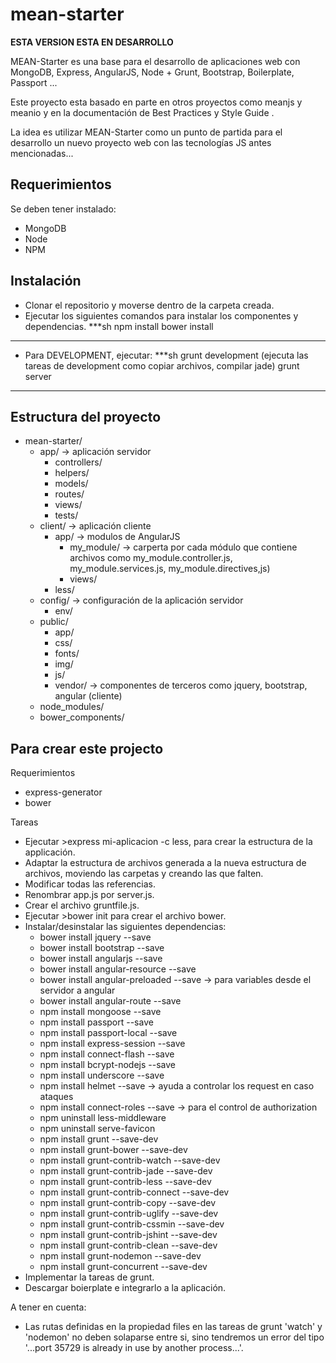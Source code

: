 mean-starter
============

**ESTA VERSION ESTA EN DESARROLLO**

MEAN-Starter es una base para el desarrollo de aplicaciones web con MongoDB, Express, AngularJS, Node + Grunt, Bootstrap, Boilerplate, Passport ...

Este proyecto esta basado en parte en otros proyectos como meanjs y meanio y en la documentación de Best Practices y Style Guide .

La idea es utilizar MEAN-Starter como un punto de partida para el desarrollo un nuevo proyecto web con las tecnologías JS antes mencionadas... 




Requerimientos
--------------

Se deben tener instalado:
- MongoDB
- Node
- NPM


Instalación
-----------

- Clonar el repositorio y moverse dentro de la carpeta creada.
- Ejecutar los siguientes comandos para instalar los componentes y dependencias. 
***sh
npm install
bower install
***
- Para DEVELOPMENT, ejecutar:
***sh 
grunt development (ejecuta las tareas de development como copiar archivos, compilar jade)
grunt server
*** 


Estructura del proyecto
-----------------------
- mean-starter/
    - app/                -> aplicación servidor
        - controllers/
        - helpers/
        - models/
        - routes/
        - views/
        - tests/
    - client/             -> aplicación cliente
        - app/            -> modulos de AngularJS
            - my_module/   -> carperta por cada módulo que contiene archivos como my_module.controller.js, my_module.services.js, my_module.directives,js)
            - views/          
        - less/
    - config/             -> configuración de la aplicación servidor
        - env/
    - public/
        - app/
        - css/        
        - fonts/
        - img/
        - js/
        - vendor/     -> componentes de terceros como jquery, bootstrap, angular (cliente)
    - node_modules/
    - bower_components/


Para crear este projecto
------------------------

Requerimientos

- express-generator
- bower

Tareas
- Ejecutar >express mi-aplicacion -c less, para crear la estructura de la applicación. 
- Adaptar la estructura de archivos generada a la nueva estructura de archivos, moviendo las carpetas y creando las que falten.
- Modificar todas las referencias. 
- Renombrar app.js por server.js.
- Crear el archivo gruntfile.js.
- Ejecutar >bower init para crear el archivo bower.
- Instalar/desinstalar las siguientes dependencias:
    - bower install jquery --save
    - bower install bootstrap --save
    - bower install angularjs --save
    - bower install angular-resource --save
    - bower install angular-preloaded --save    -> para variables desde el servidor a angular
    - bower install angular-route --save
    - npm install mongoose --save
    - npm install passport --save
    - npm install passport-local --save
    - npm install express-session --save
    - npm install connect-flash --save
    - npm install bcrypt-nodejs --save
    - npm install underscore --save
    - npm install helmet --save     -> ayuda a controlar los request en caso ataques
    - npm install connect-roles --save      -> para el control de authorization
    - npm uninstall less-middleware
    - npm uninstall serve-favicon 
    - npm install grunt --save-dev
    - npm install grunt-bower --save-dev
    - npm install grunt-contrib-watch --save-dev
    - npm install grunt-contrib-jade --save-dev
    - npm install grunt-contrib-less --save-dev
    - npm install grunt-contrib-connect --save-dev
    - npm install grunt-contrib-copy --save-dev
    - npm install grunt-contrib-uglify --save-dev
    - npm install grunt-contrib-cssmin --save-dev
    - npm install grunt-contrib-jshint --save-dev
    - npm install grunt-contrib-clean --save-dev
    - npm install grunt-nodemon --save-dev
    - npm install grunt-concurrent --save-dev    
- Implementar la tareas de grunt.
- Descargar boierplate e integrarlo a la aplicación.

A tener en cuenta:
- Las rutas definidas en la propiedad files en las tareas de grunt 'watch' y 'nodemon' no deben solaparse entre si, sino tendremos un error del tipo '...port 35729 is already in use by another process...'.



